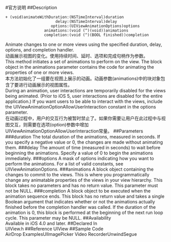 #官方说明
##Description	
```objc
+ (void)animateWithDuration:(NSTimeInterval)duration  
                      delay:(NSTimeInterval)delay    
                    options:(UIViewAnimationOptions)options  
                 animations:(void (^)(void))animations 
                 completion:(void (^)(BOOL finished))completion
```
Animate changes to one or more views using the specified duration, delay, options, and completion handler.  
动画展示视图的变化。使用持续时间、延时、选项和完成句柄作为参数。  
This method initiates a set of animations to perform on the view. The block object in the animations parameter contains the code for animating the properties of one or more views.  
本方法初始化了一组要在视图上展示的动画。动画参数(animations)中的块对象包含了要进行动画展示的视图属性。  
During an animation, user interactions are temporarily disabled for the views being animated. (Prior to iOS 5, user interactions are disabled for the entire application.) If you want users to be able to interact with the views, include the
UIViewAnimationOptionAllowUserInteraction constant in the options parameter.  
在动画过程中，用户的交互行为被暂时禁止了。如果你需要让用户在此过程中与视图交互，则需要在选项(option)参数中增加UIViewAnimationOptionAllowUserInteraction常量。
##Parameters	
###duration
The total duration of the animations, measured in seconds. If you specify a negative value or 0, the changes are made without animating them.
###delay
The amount of time (measured in seconds) to wait before beginning the animations. Specify a value of 0 to begin the animations immediately.
###options
A mask of options indicating how you want to perform the animations. For a list of valid constants, see UIViewAnimationOptions.
###animations
A block object containing the changes to commit to the views. This is where you programmatically change any animatable properties of the views in your view hierarchy. This block takes no parameters and has no return value. This parameter must not be NULL.
###completion
A block object to be executed when the animation sequence ends. This block has no return value and takes a single Boolean argument that indicates whether or not the animations actually finished before the completion handler was called. If the duration of the animation is 0, this block is performed at the beginning of the next run loop cycle. This parameter may be NULL.
##Availability	
Available in iOS 4.0 and later.
##Declared In	
UIView.h
##Reference	
UIView
##Sample Code	
AirDrop ExamplesUIImagePicker Video RecorderUnwindSegue
